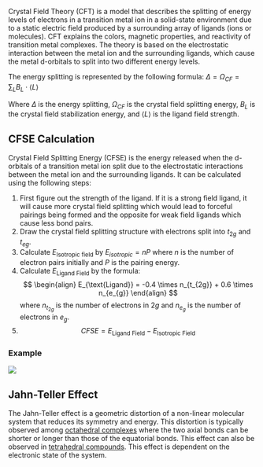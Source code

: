 
Crystal Field Theory (CFT) is a model that describes the splitting of energy levels of electrons in a transition metal ion in a solid-state environment due to a static electric field produced by a surrounding array of ligands (ions or molecules). CFT explains the colors, magnetic properties, and reactivity of transition metal complexes. The theory is based on the electrostatic interaction between the metal ion and the surrounding ligands, which cause the metal d-orbitals to split into two different energy levels. 

The energy splitting is represented by the following formula: 
$\Delta = \Omega_{CF} = \sum_{L}B_{L}\cdot \left \langle L \right \rangle$

Where $\Delta$ is the energy splitting, $\Omega_{CF}$ is the crystal field splitting energy, $B_{L}$ is the crystal field stabilization energy, and $\left \langle L \right \rangle$ is the ligand field strength.

## CFSE Calculation

Crystal Field Splitting Energy (CFSE) is the energy released when the d-orbitals of a transition metal ion split due to the electrostatic interactions between the metal ion and the surrounding ligands. It can be calculated using the following steps:

1.  First figure out the strength of the ligand. If it is a strong field ligand, it will cause more crystal field splitting which would lead to forceful pairings being formed and the opposite for weak field ligands which cause less bond pairs.
2. Draw the crystal field splitting structure with electrons split into   $t_{2g}$ and $t_{eg}$.
3. Calculate $E_{\text{Isotropic field}}$ by $E_{isotropic}= n P$ where $n$ is the number of electron pairs initially and $P$ is the pairing energy.
4. Calculate $E_{\text{Ligand Field}}$  by the formula:
	$$
	\begin{align}
E_{\text{Ligand}} =  -0.4 \times n_{t_{2g}} + 0.6 \times n_{e_{g}} 
\end{align}
	$$
	where $n_{t_{2g}}$ is the number of electrons in $2g$ and $n_{e_{g}}$ is the number of electrons in $e_{g}$.
5. $$
	CFSE = E_{\text{Ligand Field}} - E_{\text{Isotropic Field}}
	$$
### Example
![](https://i.imgur.com/34C7Hoc.png)

## Jahn-Teller Effect
The Jahn-Teller effect is a geometric distortion of a non-linear molecular system that reduces its symmetry and energy. This distortion is typically observed among [octahedral complexes](https://chem.libretexts.org/Bookshelves/Inorganic_Chemistry/Supplemental_Modules_and_Websites_(Inorganic_Chemistry)/Molecular_Geometry/Octahedral "Inorganic Chemistry/Molecular Geometry/Octahedral") where the two axial bonds can be shorter or longer than those of the equatorial bonds. This effect can also be observed in [tetrahedral compounds](https://chem.libretexts.org/Bookshelves/Inorganic_Chemistry/Supplemental_Modules_and_Websites_(Inorganic_Chemistry)/Molecular_Geometry/Tetrahedral_Molecular_Geometry "Inorganic Chemistry/Molecular Geometry/Tetrahedral Molecular Geometry"). This effect is dependent on the electronic state of the system.